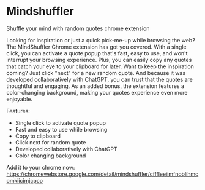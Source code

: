 # Mindshuffler
Shuffle your mind with random quotes chrome extension

Looking for inspiration or just a quick pick-me-up while browsing the web? The MindShuffler Chrome extension has got you covered. With a single click, you can activate a quote popup that's fast, easy to use, and won't interrupt your browsing experience. Plus, you can easily copy any quotes that catch your eye to your clipboard for later. Want to keep the inspiration coming? Just click "next" for a new random quote. And because it was developed collaboratively with ChatGPT, you can trust that the quotes are thoughtful and engaging. As an added bonus, the extension features a color-changing background, making your quotes experience even more enjoyable.

Features:
- Single click to activate quote popup
- Fast and easy to use while browsing
- Copy to clipboard
- Click next for random quote
- Developed collaboratively with ChatGPT
- Color changing background

Add it to your chrome now: https://chromewebstore.google.com/detail/mindshuffler/cfffleeiimfnoblihmcomkiicimjcpco
